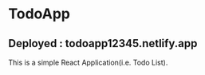 # TodoApp
## Deployed : todoapp12345.netlify.app
This is a simple React Application(i.e. Todo List).
